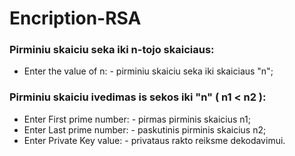 # Encription-RSA
### Pirminiu skaiciu seka iki n-tojo skaiciaus:
* Enter the value of n:  - pirminiu skaiciu seka iki skaiciaus "n";
### Pirminiu skaiciu ivedimas is sekos iki "n" ( n1 < n2 ):
* Enter First prime number:  - pirmas pirminis skaicius n1;
* Enter Last prime number: - paskutinis pirminis skaicius n2;
* Enter Private Key value: - privataus rakto reiksme dekodavimui.
